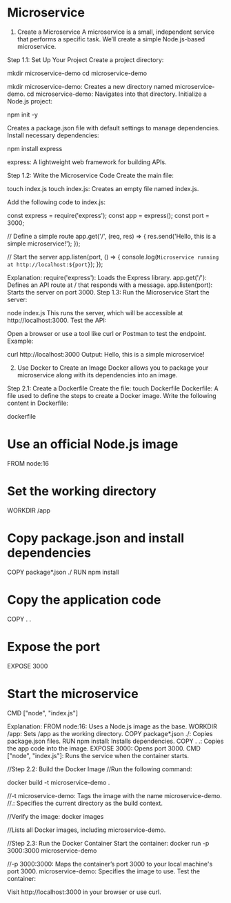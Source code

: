 # Microservice

1. Create a Microservice
A microservice is a small, independent service that performs a specific task. We’ll create a simple Node.js-based microservice.

Step 1.1: Set Up Your Project
Create a project directory:

mkdir microservice-demo
cd microservice-demo

mkdir microservice-demo: Creates a new directory named microservice-demo.
cd microservice-demo: Navigates into that directory.
Initialize a Node.js project:

npm init -y

Creates a package.json file with default settings to manage dependencies.
Install necessary dependencies:

npm install express

express: A lightweight web framework for building APIs.


Step 1.2: Write the Microservice Code
Create the main file:

touch index.js
touch index.js: Creates an empty file named index.js.


Add the following code to index.js:

const express = require('express');
const app = express();
const port = 3000;

// Define a simple route
app.get('/', (req, res) => {
    res.send('Hello, this is a simple microservice!');
});

// Start the server
app.listen(port, () => {
    console.log(`Microservice running at http://localhost:${port}`);
});


Explanation:
require('express'): Loads the Express library.
app.get('/'): Defines an API route at / that responds with a message.
app.listen(port): Starts the server on port 3000.
Step 1.3: Run the Microservice
Start the server:


node index.js
This runs the server, which will be accessible at http://localhost:3000.
Test the API:

Open a browser or use a tool like curl or Postman to test the endpoint.
Example:


curl http://localhost:3000
Output: Hello, this is a simple microservice!


2. Use Docker to Create an Image
Docker allows you to package your microservice along with its dependencies into an image.

Step 2.1: Create a Dockerfile
Create the file:
touch Dockerfile
Dockerfile: A file used to define the steps to create a Docker image.
Write the following content in Dockerfile:

dockerfile

# Use an official Node.js image
FROM node:16

# Set the working directory
WORKDIR /app

# Copy package.json and install dependencies
COPY package*.json ./
RUN npm install

# Copy the application code
COPY . .

# Expose the port
EXPOSE 3000

# Start the microservice
CMD ["node", "index.js"]


Explanation:
FROM node:16: Uses a Node.js image as the base.
WORKDIR /app: Sets /app as the working directory.
COPY package*.json ./: Copies package.json files.
RUN npm install: Installs dependencies.
COPY . .: Copies the app code into the image.
EXPOSE 3000: Opens port 3000.
CMD ["node", "index.js"]: Runs the service when the container starts.


//Step 2.2: Build the Docker Image
//Run the following command:

docker build -t microservice-demo .

//-t microservice-demo: Tags the image with the name microservice-demo.
//.: Specifies the current directory as the build context.

//Verify the image:
docker images

//Lists all Docker images, including microservice-demo.

//Step 2.3: Run the Docker Container
Start the container:
docker run -p 3000:3000 microservice-demo

//-p 3000:3000: Maps the container’s port 3000 to your local machine's port 3000.
microservice-demo: Specifies the image to use.
Test the container:

Visit http://localhost:3000 in your browser or use curl.

